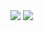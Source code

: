 <img src="https://capsule-render.vercel.app/api?type=venom&height=300&color=gradient&text=YUHAN%20%20TRIP&reversal=false&textBg=false&fontColor=000&fontAlign=50&descAlign=50"/>
<img src="https://img.shields.io/badge/springboot-6DB33F?style=flat&logo=springboot&logoColor=white"/>
